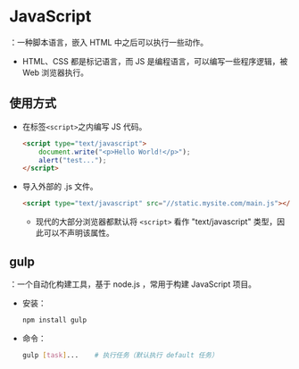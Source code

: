 # JavaScript

：一种脚本语言，嵌入 HTML 中之后可以执行一些动作。
- HTML、CSS 都是标记语言，而 JS 是编程语言，可以编写一些程序逻辑，被 Web 浏览器执行。

## 使用方式

- 在标签`<script>`之内编写 JS 代码。
    ```html
    <script type="text/javascript">
        document.write("<p>Hello World!</p>");
        alert("test...");
    </script>
    ```

- 导入外部的 .js 文件。
    ```html
    <script type="text/javascript" src="//static.mysite.com/main.js"></script>
    ```
    - 现代的大部分浏览器都默认将 `<script>` 看作 "text/javascript" 类型，因此可以不声明该属性。

## gulp

：一个自动化构建工具，基于 node.js ，常用于构建 JavaScript 项目。
- 安装：
    ```sh
    npm install gulp
    ```
- 命令：
    ```sh
    gulp [task]...    # 执行任务（默认执行 default 任务）
    ```
